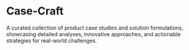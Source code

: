 # Case-Craft
A curated collection of product case studies and solution formulations, showcasing detailed analyses, innovative approaches, and actionable strategies for real-world challenges.
